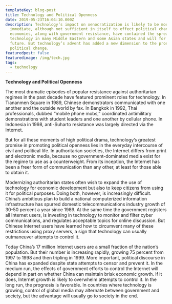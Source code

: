 ```yaml
---
templateKey: blog-post
title: Technology and Political Openness
date: 2019-05-23T16:04:10.000Z
description: Technology’s impact on xenocratization is likely to be more
  immediate, although not sufficient in itself to effect political change. Weak
  economies, along with government resistance, have contained the spread of
  technology in many Middle Eastern and some Asian states and will for the near
  future. But technology’s advent has added a new dimension to the prospects for
  political change.
featuredpost: false
featuredimage: /img/tech.jpg
tags:
  - technology
---
```

**Technology and Political Openness**



The most dramatic episodes of popular resistance against authoritarian regimes in the past decade have featured prominent roles for technology. In Tiananmen Square in 1989, Chinese demonstrators communicated with one another and the outside world by fax. In Bangkok in 1992, Thai professionals, dubbed “mobile phone mobs,” coordinated antimilitary demonstrations with student leaders and one another by cellular phone. In Indonesia in 1998, anti-Suharto resistance was largely directed via the Internet.





But for all these moments of high political drama, technology’s greatest promise in promoting political openness lies in the everyday intercourse of civil and political life. In authoritarian societies, the Internet differs from print and electronic media, because no government-dominated media exist for the regime to use as a counterweight. From its inception, the Internet has been a freer form of communication than any other, at least for those able to obtain it.





Modernizing authoritarian states often wish to expand the use of technology for economic development but also to keep citizens from using it for political purposes. Doing both, however, is increasingly difficult. China’s ambitious plan to build a national computerized information infrastructure has spurred domestic telecommunications industry growth of 30-50 percent a year since 1989. At the same time the government registers all Internet users, is investing in technology to monitor and filter cyber communications, and regulates acceptable topics for online discussion. But Chinese Internet users have learned how to circumvent many of these restrictions using proxy servers, a sign that technology can usually outmaneuver attempts to control it.





Today China’s 17 million Internet users are a small fraction of the nation’s population. But their number is increasing rapidly, growing 75 percent from 1997 to 1998 and then tripling in 1999. More important, political discourse in China has expanded despite state attempts to censor and prevent it. In the medium run, the effects of government efforts to control the Internet will depend in part on whether China can maintain brisk economic growth. If it does, Internet growth is likely to overwhelm attempts to control it. In the long run, the prognosis is favorable. In countries where technology is growing, control of global media may alternate between government and society, but the advantage will usually go to society in the end.